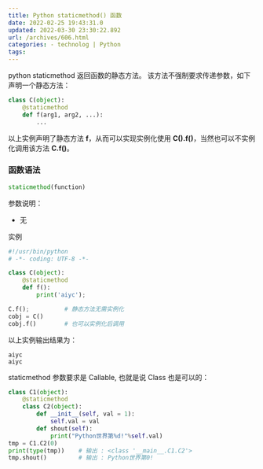 ```yaml
---
title: Python staticmethod() 函数
date: 2022-02-25 19:43:31.0
updated: 2022-03-30 23:30:22.892
url: /archives/606.html
categories: - technolog | Python
tags: 
---
```




python staticmethod 返回函数的静态方法。 该方法不强制要求传递参数，如下声明一个静态方法：

```Python
class C(object):
    @staticmethod
    def f(arg1, arg2, ...):
        ...
```

以上实例声明了静态方法 **f**，从而可以实现实例化使用 **C().f()**，当然也可以不实例化调用该方法 **C.f()**。

### 函数语法

```Python
staticmethod(function)
```

参数说明：

*   无

实例

```python
#!/usr/bin/python
# -*- coding: UTF-8 -*-

class C(object):
    @staticmethod
    def f():
        print('aiyc');

C.f();          # 静态方法无需实例化
cobj = C()
cobj.f()        # 也可以实例化后调用
```

以上实例输出结果为：

```
aiyc
aiyc
```

staticmethod 参数要求是 Callable, 也就是说 Class 也是可以的：

```python
class C1(object):
    @staticmethod
    class C2(object):
        def __init__(self, val = 1):
            self.val = val
        def shout(self):
            print("Python世界第%d!"%self.val)
tmp = C1.C2(0)
print(type(tmp))    # 输出 : <class '__main__.C1.C2'>
tmp.shout()         # 输出 : Python世界第0!
```